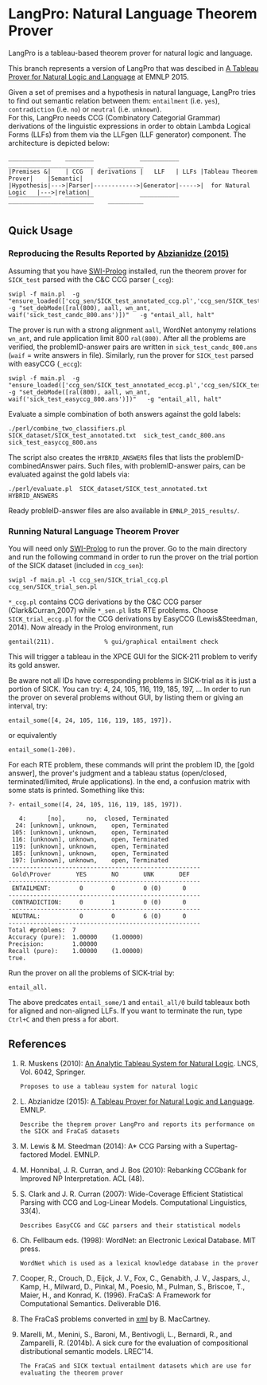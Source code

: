 # LangPro: Natural Language Theorem Prover
LangPro is a tableau-based theorem prover for natural logic and language.

This branch represents a version of LangPro that was descibed in [A Tableau Prover for Natural Logic and Language](http://www.aclweb.org/anthology/D15-1296.pdf) at EMNLP 2015. 

Given a set of premises and a hypothesis in natural language, LangPro tries to find out semantic relation between them: `entailment` (i.e. `yes`), `contradiction` (i.e. `no`) or `neutral` (i.e. `unknown`).  
For this, LangPro needs CCG (Combinatory Categorial Grammar) derivations of the linguistic expressions in order to obtain Lambda Logical Forms (LLFs) from them via the LLFgen (LLF generator) component. The architecture is depicted below: 
```
____________    ________             ___________      ________________________    __________ 
|Premises &|    | CCG  | derivations |   LLF   | LLFs |Tableau Theorem Prover|    |Semantic|
|Hypothesis|--->|Parser|------------>|Generator|----->|  for Natural Logic   |--->|relation|
‾‾‾‾‾‾‾‾‾‾‾‾    ‾‾‾‾‾‾‾‾             ‾‾‾‾‾‾‾‾‾‾‾      ‾‾‾‾‾‾‾‾‾‾‾‾‾‾‾‾‾‾‾‾‾‾‾‾    ‾‾‾‾‾‾‾‾‾‾ 
```

## Quick Usage

### Reproducing the Results Reported by [Abzianidze (2015)](http://www.aclweb.org/anthology/D15-1296.pdf)
Assuming that you have [SWI-Prolog](http://www.swi-prolog.org) installed, run the theorem prover for `SICK_test` parsed with the C&C CCG parser (`_ccg`):
```
swipl -f main.pl  -g "ensure_loaded(['ccg_sen/SICK_test_annotated_ccg.pl','ccg_sen/SICK_test_annotated_sen.pl'])" -g "set_debMode([ral(800), aall, wn_ant, waif('sick_test_candc_800.ans')])"   -g "entail_all, halt"
```
The prover is run with a strong alignment `aall`, WordNet antonymy relations `wn_ant`, and rule application limit 800 `ral(800)`. After all the problems are verified, the problemID-answer pairs are written in `sick_test_candc_800.ans` (`waif` = write answers in file). Similarly, run the prover for `SICK_test` parsed with easyCCG (`_eccg`):  
```
swipl -f main.pl  -g "ensure_loaded(['ccg_sen/SICK_test_annotated_eccg.pl','ccg_sen/SICK_test_annotated_sen.pl'])" -g "set_debMode([ral(800), aall, wn_ant, waif('sick_test_easyccg_800.ans')])"   -g "entail_all, halt"
```
Evaluate a simple combination of both answers against the gold labels:
```
./perl/combine_two_classifiers.pl  SICK_dataset/SICK_test_annotated.txt  sick_test_candc_800.ans  sick_test_easyccg_800.ans
```
The script also creates the `HYBRID_ANSWERS` files that lists the problemID-combinedAnswer pairs. Such files, with problemID-answer pairs, can be evaluated against the gold labels via:
```
./perl/evaluate.pl  SICK_dataset/SICK_test_annotated.txt  HYBRID_ANSWERS
```
Ready probleID-answer files are also available in `EMNLP_2015_results/`. 

### Running Natural Language Theorem Prover
You will need only [SWI-Prolog](http://www.swi-prolog.org) to run the prover.
Go to the main directory and run the following command in order to run the prover on the trial portion of the SICK dataset (included in `ccg_sen`):
```
swipl -f main.pl -l ccg_sen/SICK_trial_ccg.pl ccg_sen/SICK_trial_sen.pl
```
`*_ccg.pl` contains CCG derivations by the C&C CCG parser (Clark&Curran,2007) while `*_sen.pl` lists RTE problems. 
Choose `SICK_trial_eccg.pl` for the CCG derivations by EasyCCG (Lewis&Steedman, 2014). 
Now already in the Prolog environment, run 
```
gentail(211).              % gui/graphical entailment check
```
This will trigger a tableau in the XPCE GUI for the SICK-211 problem to verify its gold answer. 

Be aware not all IDs have corresponding problems in SICK-trial as it is just a portion of SICK. 
You can try: 4, 24, 105, 116, 119, 185, 197, ... 
In order to run the prover on several problems without GUI, by listing them or giving an interval, try:
```
entail_some([4, 24, 105, 116, 119, 185, 197]).
```
or equivalently
```
entail_some(1-200).
```
For each RTE problem, these commands will print the problem ID, the [gold answer], the prover's judgment and a tableau status (open/closed, terminated/limited, #rule applications). 
In the end, a confusion matrix with some stats is printed.
Something like this:
```
?- entail_some([4, 24, 105, 116, 119, 185, 197]).

   4:      [no],      no,  closed, Terminated 
  24: [unknown], unknown,    open, Terminated 
 105: [unknown], unknown,    open, Terminated 
 116: [unknown], unknown,    open, Terminated 
 119: [unknown], unknown,    open, Terminated 
 185: [unknown], unknown,    open, Terminated 
 197: [unknown], unknown,    open, Terminated 
------------------------------------------------------ 
 Gold\Prover       YES       NO       UNK       DEF
------------------------------------------------------ 
 ENTAILMENT:        0        0        0 (0)      0 
------------------------------------------------------ 
 CONTRADICTION:     0        1        0 (0)      0 
------------------------------------------------------ 
 NEUTRAL:           0        0        6 (0)      0 
------------------------------------------------------ 
Total #problems:  7
Accuracy (pure):  1.00000    (1.00000)
Precision:        1.00000
Recall (pure):    1.00000    (1.00000)
true.
```

Run the prover on all the problems of SICK-trial by:
```
entail_all.
```
The above predcates `entail_some/1` and `entail_all/0` build tableaux both for aligned and non-aligned LLFs.
If you want to terminate the run, type `Ctrl+C` and then press `a` for abort.


## References

1. R. Muskens (2010): [An Analytic Tableau System for Natural Logic](http://link.springer.com/chapter/10.1007/978-3-642-14287-1_11). LNCS, Vol. 6042, Springer.

   `Proposes to use a tableau system for natural logic`

2. L. Abzianidze (2015): [A Tableau Prover for Natural Logic and Language](http://www.aclweb.org/anthology/D15-1296.pdf). EMNLP.

   `Describe the theprem prover LangPro and reports its performance on the SICK and FraCaS datasets`

3. M. Lewis & M. Steedman (2014): A* CCG Parsing with a Supertag-factored Model. EMNLP.
4. M. Honnibal, J. R. Curran, and J. Bos (2010): Rebanking CCGbank for Improved NP Interpretation. ACL (48).
5. S. Clark and J. R. Curran (2007): Wide-Coverage Efficient Statistical Parsing with CCG and Log-Linear Models. Computational Linguistics, 33(4).

   `Describes EasyCCG and C&C parsers and their statistical models` 
   
6. Ch. Fellbaum eds. (1998): WordNet: an Electronic Lexical Database. MIT press.

   `WordNet which is used as a lexical knowledge database in the prover`

7. Cooper,  R.,  Crouch,  D.,  Eijck,  J.  V.,  Fox,  C.,  Genabith,  J.  V.,  Jaspars,  J.,  Kamp,  H., Milward, D., Pinkal, M., Poesio, M., Pulman, S., Briscoe, T., Maier, H., and Konrad, K. (1996). FraCaS: A Framework for Computational Semantics. Deliverable D16.
8. The FraCaS problems converted in [xml](https://nlp.stanford.edu/~wcmac/downloads/fracas.xml) by B. MacCartney.
9. Marelli,  M.,  Menini,  S.,  Baroni,  M.,  Bentivogli,  L.,  Bernardi,  R.,  and  Zamparelli,  R. (2014b).  A sick cure for the evaluation of compositional distributional semantic models. LREC'14.

   `The FraCaS and SICK textual entailment datasets which are use for evaluating the theorem prover`
